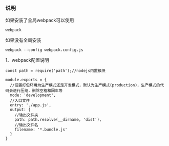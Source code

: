 ### 说明
如果安装了全局webpack可以使用
```
webpack
```
如果没有全局安装
```
webpack --config webpack.config.js
```
1、webpack配置说明
```
const path = require('path');//nodejs内置模块

module.exports = {
  //设置打包环境为生产模式还是开发模式，默认为生产模式(production)，生产模式的代码会进行压缩，删除空格和回车等
  mode: 'development',
  //入口文件
  entry: './app.js',
  output: {
    //输出文件夹
    path: path.resolve(__dirname, 'dist'),
    //输出文件名
    filename: '*.bundle.js'
  }
}
```
